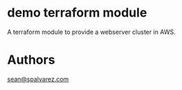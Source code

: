 demo terraform module
===========

A terraform module to provide a webserver cluster in AWS. 

Authors
=======

sean@spalvarez.com